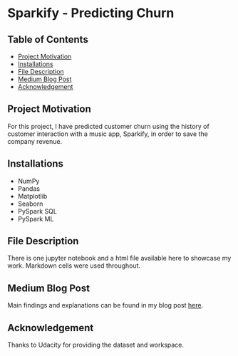 # Sparkify - Predicting Churn
## Table of Contents
* [Project Motivation](#motivation)
* [Installations](#install)
* [File Description](#files)
* [Medium Blog Post](#blog)
* [Acknowledgement](#acknowledgement)

<a id='motivation'></a>
## Project Motivation
For this project, I have predicted customer churn using the history of customer interaction with a music app, Sparkify, in order to save the company revenue.

<a id='install'></a>
## Installations
* NumPy
* Pandas
* Matplotlib
* Seaborn
* PySpark SQL
* PySpark ML

<a id='files'></a>
## File Description
There is one jupyter notebook and a html file available here to showcase my work. Markdown cells were used throughout.

<a id='blog'></a>
## Medium Blog Post
Main findings and explanations can be found in my blog post [here](https://medium.com/@ksheerjaseth0502/pyspark-project-predicting-churn-for-a-music-app-6a92cc9225d7).

<a id='acknowledgement'></a>
## Acknowledgement
Thanks to Udacity for providing the dataset and workspace.
